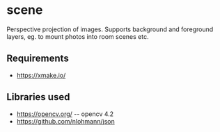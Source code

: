 # scene

Perspective projection of images. Supports background and foreground layers, eg. to mount photos into room scenes etc.

## Requirements

* https://xmake.io/ 

## Libraries used

* https://opencv.org/ -- opencv 4.2
* https://github.com/nlohmann/json
